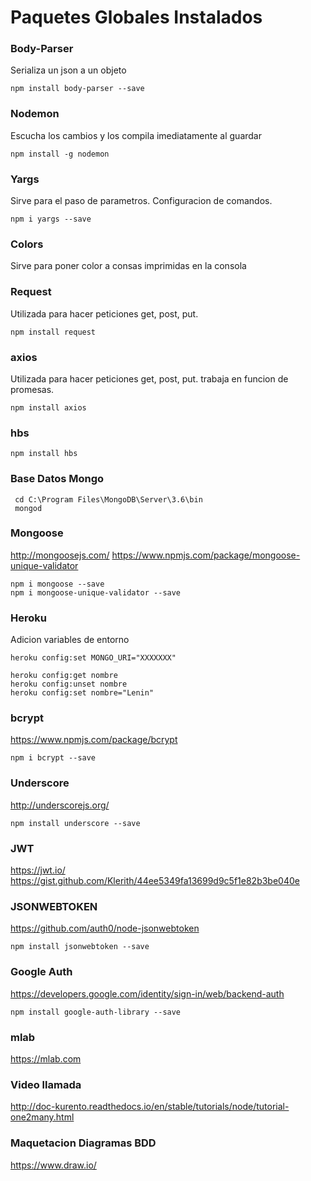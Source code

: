 # Paquetes Globales Instalados

### Body-Parser
Serializa un json a un objeto

    npm install body-parser --save

### Nodemon
Escucha los cambios y los compila imediatamente al guardar
    
    npm install -g nodemon

### Yargs
Sirve para el paso de parametros. Configuracion de comandos.

    npm i yargs --save

### Colors
Sirve para poner color a consas imprimidas en la consola

### Request
Utilizada para hacer peticiones get, post, put.

    npm install request


### axios
Utilizada para hacer peticiones get, post, put. trabaja en funcion de promesas.

    npm install axios

### hbs

    npm install hbs

### Base Datos Mongo

     cd C:\Program Files\MongoDB\Server\3.6\bin
     mongod

### Mongoose
http://mongoosejs.com/
https://www.npmjs.com/package/mongoose-unique-validator

    npm i mongoose --save
    npm i mongoose-unique-validator --save

### Heroku
Adicion variables de entorno

    heroku config:set MONGO_URI="XXXXXXX"
 
    heroku config:get nombre
    heroku config:unset nombre
    heroku config:set nombre="Lenin"

### bcrypt
https://www.npmjs.com/package/bcrypt

    npm i bcrypt --save

### Underscore
http://underscorejs.org/

    npm install underscore --save

### JWT
https://jwt.io/
https://gist.github.com/Klerith/44ee5349fa13699d9c5f1e82b3be040e

### JSONWEBTOKEN
https://github.com/auth0/node-jsonwebtoken

    npm install jsonwebtoken --save

### Google Auth
https://developers.google.com/identity/sign-in/web/backend-auth

    npm install google-auth-library --save

### mlab
https://mlab.com

### Video llamada
http://doc-kurento.readthedocs.io/en/stable/tutorials/node/tutorial-one2many.html

### Maquetacion Diagramas BDD
https://www.draw.io/